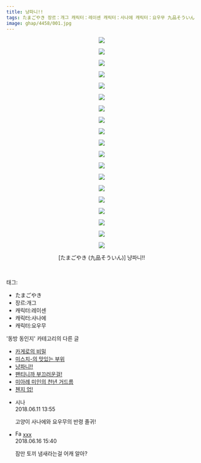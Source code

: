 ```yaml
---
title: 냥파니!!
tags: たまごやき 장르：개그 캐릭터：레이센 캐릭터：사나에 캐릭터：요우무 九品そういん 동방_동인지
image: ghap/4458/001.jpg
---
```

<div class="article">
<p style="text-align: center; clear: none; float: none;"><img src="{{ site.nasurl }}/ghap/4458/001.jpg"/></p>
<p style="text-align: center; clear: none; float: none;"><img src="{{ site.nasurl }}/ghap/4458/002.jpg"/></p>
<p style="text-align: center; clear: none; float: none;"><img src="{{ site.nasurl }}/ghap/4458/003.jpg"/></p>
<p style="text-align: center; clear: none; float: none;"><img src="{{ site.nasurl }}/ghap/4458/004.jpg"/></p>
<p style="text-align: center; clear: none; float: none;"><img src="{{ site.nasurl }}/ghap/4458/005.jpg"/></p>
<p style="text-align: center; clear: none; float: none;"><img src="{{ site.nasurl }}/ghap/4458/006.jpg"/></p>
<p style="text-align: center; clear: none; float: none;"><img src="{{ site.nasurl }}/ghap/4458/007.jpg"/></p>
<p style="text-align: center; clear: none; float: none;"><img src="{{ site.nasurl }}/ghap/4458/008.jpg"/></p>
<p style="text-align: center; clear: none; float: none;"><img src="{{ site.nasurl }}/ghap/4458/009.jpg"/></p>
<p style="text-align: center; clear: none; float: none;"><img src="{{ site.nasurl }}/ghap/4458/010.jpg"/></p>
<p style="text-align: center; clear: none; float: none;"><img src="{{ site.nasurl }}/ghap/4458/011.jpg"/></p>
<p style="text-align: center; clear: none; float: none;"><img src="{{ site.nasurl }}/ghap/4458/012.jpg"/></p>
<p style="text-align: center; clear: none; float: none;"><img src="{{ site.nasurl }}/ghap/4458/013.jpg"/></p>
<p style="text-align: center; clear: none; float: none;"><img src="{{ site.nasurl }}/ghap/4458/014.jpg"/></p>
<p style="text-align: center; clear: none; float: none;"><img src="{{ site.nasurl }}/ghap/4458/015.jpg"/></p>
<p style="text-align: center; clear: none; float: none;"><img src="{{ site.nasurl }}/ghap/4458/016.jpg"/></p>
<p style="text-align: center; clear: none; float: none;"><img src="{{ site.nasurl }}/ghap/4458/017.jpg"/></p>
<p style="text-align: center; clear: none; float: none;"><img src="{{ site.nasurl }}/ghap/4458/018.jpg"/></p>
<p style="text-align: center; clear: none; float: none;"><img src="{{ site.nasurl }}/ghap/4458/019.jpg"/></p>
<p style="text-align: center; clear: none; float: none;">[たまごやき (九品そういん)] 냥파니!!</p>
<p><br/></p>
</div><div class="tagTrail">
<p>태그: </p>
<ul>
<li>たまごやき</li>
<li>장르:개그</li>
<li>캐릭터:레이센</li>
<li>캐릭터:사나에</li>
<li>캐릭터:요우무</li>
</ul>
</div><div class="another">
<p>'동방 동인지' 카테고리의 다른 글</p>
<ul>
<li><a href="/2018-06-11-ghap_4460">카게로의 비밀</a></li>
<li><a href="/2018-06-11-ghap_4459">미스치-의 맛있는 부위</a></li>
<li><a href="/2018-06-11-ghap_4458">냥파니!!</a></li>
<li><a href="/2018-06-11-ghap_4457">팬티니까 부끄러운걸!</a></li>
<li><a href="/2018-06-11-ghap_4456">미아례 미인의 천년 거드름</a></li>
<li><a href="/2018-06-11-ghap_4455">첸지 업!</a></li>
</ul>
</div><div class="cb_module cb_fluid">
<div class="cb_wrt cb_profile">
<div class="comment">
<ul>
<li class="cb_thumb_off" id="comment15269281">
<div class="cb_comment_area">
<div class="cb_info_area">
<div class="cb_section">
<span class="cb_nick_name">시나</span>
</div>
<div class="cb_section">
<span class="cb_date">2018.06.11 13:55 </span>
</div>
</div>
<div class="cb_dsc_comment">
<p class="cb_dsc">
											고양이 사나에와 요우무의 반령 졸귀!
										</p>
</div>
</div></li>
<li class="cb_thumb_off" id="comment15271496">
<div class="cb_comment_area">
<div class="cb_info_area">
<div class="cb_section">
<span class="cb_nick_name"><img alt="Favicon of http://qksxodid12@naver.com" height="16" onerror="this.onerror=null;this.parentNode.removeChild(this)" src="http://naver.com/favicon.ico" width="16"/> <a href="http://qksxodid12@naver.com" onclick="return openLinkInNewWindow(this)">xxx</a></span>
</div>
<div class="cb_section">
<span class="cb_date">2018.06.16 15:40 </span>
</div>
</div>
<div class="cb_dsc_comment">
<p class="cb_dsc">
											잠만 토끼 냄새라는걸 어캐 알아?
										</p>
</div>
</div></li>
</ul>
</div>
</div><!-- commentList close -->
</div>